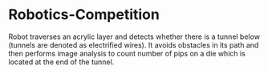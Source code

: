 # Robotics-Competition

Robot traverses an acrylic layer and detects whether there is a tunnel below (tunnels are denoted as electrified wires). It avoids obstacles in its path and then performs image analysis to count number of pips on a die which is located at the end of the tunnel.
